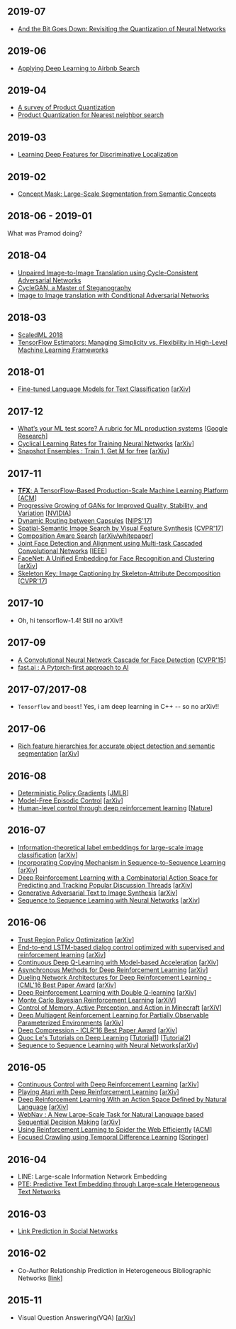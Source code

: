 ## 2019-07
- [And the Bit Goes Down: Revisiting the Quantization
of Neural Networks](https://arxiv.org/pdf/1907.05686.pdf)

## 2019-06
- [Applying Deep Learning to Airbnb Search](https://arxiv.org/abs/1810.09591)

## 2019-04

- [A survey of Product Quantization](https://www.jstage.jst.go.jp/article/mta/6/1/6_2/_article/-char/en)
- [Product Quantization for Nearest neighbor search](https://lear.inrialpes.fr/pubs/2011/JDS11/jegou_searching_with_quantization.pdf)


## 2019-03
- [Learning Deep Features for Discriminative Localization](http://cnnlocalization.csail.mit.edu/Zhou_Learning_Deep_Features_CVPR_2016_paper.pdf)


## 2019-02
- [Concept Mask: Large-Scale Segmentation from Semantic Concepts](https://arxiv.org/abs/1808.06032)

## 2018-06 - 2019-01

What was Pramod doing?

## 2018-04
- [Unpaired Image-to-Image Translation using Cycle-Consistent Adversarial Networks](https://arxiv.org/pdf/1703.10593.pdf)
- [CycleGAN, a Master of Steganography](https://arxiv.org/pdf/1712.02950.pdf)
- [Image to Image translation with Conditional Adversarial Networks](https://github.com/phillipi/pix2pix)

## 2018-03
- [ScaledML 2018](https://medium.com/@domarps/the-scaled-ml-conference-2018-e1df716abc58)
- [TensorFlow Estimators: Managing Simplicity vs. Flexibility in High-Level Machine Learning Frameworks](https://dl.acm.org/citation.cfm?doid=3097983.3098171)
## 2018-01
- [Fine-tuned Language Models for Text Classification](https://github.com/domarps/papers-i-read/blob/master/fitLAM.md) [[arXiv](https://arxiv.org/abs/1801.06146)]
## 2017-12
- [What’s your ML test score? A rubric for ML production systems](https://github.com/domarps/papers-i-read/blob/master/ml-test-score.md) [[Google Research](https://static.googleusercontent.com/media/research.google.com/en//pubs/archive/45742.pdf)]
- [Cyclical Learning Rates for Training Neural Networks](https://medium.com/@domarps/democratizing-state-of-the-art-sota-techniques-in-ai-6bb473fed44a) [[arXiv](https://arxiv.org/abs/1506.01186)]
- [Snapshot Ensembles : Train 1, Get M for free](https://medium.com/@domarps/democratizing-state-of-the-art-sota-techniques-in-ai-6bb473fed44a) [[arXiv](https://arxiv.org/pdf/1704.00109.pdf)]


## 2017-11
- [**TFX**: A TensorFlow-Based Production-Scale Machine Learning Platform](https://github.com/domarps/papers-i-read/blob/master/TFX.md) [[ACM](https://dl.acm.org/citation.cfm?id=3098021)]
- [Progressive Growing of GANs for Improved Quality, Stability, and Variation](https://github.com/domarps/papers-i-read/blob/master/ProGroGAN.md) [[NVIDIA](http://research.nvidia.com/publication/2017-10_Progressive-Growing-of)]
- [Dynamic Routing between Capsules](https://github.com/domarps/papers-i-read/blob/master/capsule.md) [[NIPS'17](http://papers.nips.cc/paper/6975-dynamic-routing-between-capsules.pdf)]
- [Spatial-Semantic Image Search by Visual Feature Synthesis](https://github.com/domarps/papers-i-read/blob/master/spatial_search.md) [[CVPR'17](http://web.cecs.pdx.edu/~fliu/papers/cvpr2017-search.pdf)]
- [Composition Aware Search](https://github.com/domarps/papers-i-read/blob/master/CAS.md) [[arXiv/whitepaper](https://www.shutterstock.com/labs/compositionsearch/static/cas-final.pdf)]
- [Joint Face Detection and Alignment using Multi-task Cascaded Convolutional Networks](https://github.com/domarps/papers-i-read/blob/master/MTCNN.md) [[IEEE](https://kpzhang93.github.io/MTCNN_face_detection_alignment/index.html)]
- [FaceNet: A Unified Embedding for Face Recognition and Clustering](https://github.com/domarps/papers-i-read/blob/master/faceNet.md) [[arXiv](https://arxiv.org/pdf/1503.03832.pdf)]
- [Skeleton Key: Image Captioning by Skeleton-Attribute Decomposition](https://github.com/domarps/papers-i-read/blob/master/autocaption.md) [[CVPR'17](http://acsweb.ucsd.edu/~yuw176/report/cvpr_2017.pdf)]


## 2017-10
- Oh, hi tensorflow-1.4! Still no arXiv!!

## 2017-09
- [A Convolutional Neural Network Cascade for Face Detection](https://github.com/domarps/papers-i-read/blob/master/CAS.md) [[CVPR'15](http://www.cv-foundation.org/openaccess/content_cvpr_2015/papers/Li_A_Convolutional_Neural_2015_CVPR_paper.pdf)]
- [fast.ai : A Pytorch-first approach to AI](http://www.fast.ai/2017/09/08/introducing-pytorch-for-fastai/)

## 2017-07/2017-08
- `Tensorflow` and `boost`! Yes, i am deep learning in C++ -- so no arXiv!!


## 2017-06
- [Rich feature hierarchies for accurate object detection and semantic segmentation](https://github.com/domarps/papers-i-read/blob/master/R-CNN.md) [[arXiv](https://arxiv.org/abs/1311.2524)]


## 2016-08
- [Deterministic Policy Gradients](https://github.com/domarps/papers-i-read/blob/master/deterministicPolicyGradients) [[JMLR](http://jmlr.org/proceedings/papers/v32/silver14.pdf)]
- [Model-Free Episodic Control](https://github.com/domarps/papers-i-read/blob/master/modelFreeEpisodicControl.md) [[arXiv](https://arxiv.org/abs/1606.04460)]
- [Human-level control through deep reinforcement learning](https://github.com/domarps/papers-i-read/blob/master/humanLevelControl.md) [[Nature](http://www.nature.com/nature/journal/v518/n7540/full/nature14236.html)]

## 2016-07
- [Information-theoretical label embeddings for
large-scale image classification](https://github.com/domarps/papers-i-read/blob/master/infoTheoreticalEmb.md) [[arXiv](https://arxiv.org/abs/1607.05691)]
- [Incorporating Copying Mechanism in Sequence-to-Sequence Learning](https://github.com/domarps/papers-i-read/blob/master/copyMechanism.md) [[arXiv](https://arxiv.org/abs/1603.06393)]
- [Deep Reinforcement Learning with a Combinatorial Action Space for Predicting and Tracking Popular Discussion Threads](https://github.com/domarps/papers-i-read/blob/master/discussionThreads.md) [[arXiv](https://arxiv.org/abs/1606.03667)]
- [Generative Adversarial Text to Image Synthesis](https://github.com/domarps/papers-i-read/blob/master/genAdversarial.md) [[arXiv](https://arxiv.org/abs/1605.05396)]
- [Sequence to Sequence Learning with Neural Networks](https://github.com/domarps/papers-i-read/blob/master/seq2Seq.md) [[arXiv](https://arxiv.org/abs/1409.3215)]

## 2016-06
- [Trust Region Policy Optimization](https://github.com/domarps/papers-i-read/blob/master/trustBasedOptimization.md) [[arXiv](https://arxiv.org/abs/1502.05477)]
- [End-to-end LSTM-based dialog control optimized with supervised and reinforcement learning](https://github.com/domarps/papers-i-read/blob/master/end-to-end-LSTM.md) [[arXiv](https://arxiv.org/abs/1606.01269#)]
- [Continuous Deep Q-Learning with Model-based Acceleration](https://github.com/domarps/papers-i-read/blob/master/contDeepRL.md) [[arXiv](http://arxiv.org/abs/1603.00748)]
- [Asynchronous Methods for Deep Reinforcement Learning](https://github.com/domarps/papers-i-read/blob/master/asyncMethodsDRL.md) [[arXiv](https://arxiv.org/abs/1602.01783)]
- [Dueling Network Architectures for Deep Reinforcement Learning - ICML'16 Best Paper Award](https://github.com/domarps/papers-i-read/blob/master/duelingNetworkArch.md) [[arXiv](http://arxiv.org/abs/1511.06581)]
- [Deep Reinforcement Learning with Double Q-learning](https://github.com/domarps/papers-i-read/blob/master/doubleQLearning.md) [[arXiv](http://arxiv.org/abs/1509.06461)]
- [Monte Carlo Bayesian Reinforcement Learning](https://github.com/domarps/papers-i-read/blob/master/MonteCarloBayesianRL.md) [[arXiV](http://arxiv.org/abs/1206.6449)]
- [Control of Memory, Active Perception, and Action in Minecraft](https://github.com/domarps/papers-i-read/blob/master/mineCraft.md) [[arXiV](http://arxiv.org/abs/1605.09128)]
- [Deep Multiagent Reinforcement Learning for Partially Observable Parameterized Environments](https://github.com/domarps/papers-i-read/blob/master/multiAgentRL.md) [[arXiv](http://arxiv.org/pdf/1511.04143.pdf)]
- [Deep Compression - ICLR'16 Best Paper Award](https://github.com/domarps/papers-i-read/blob/master/deepCompression.md) [[arXiv](http://arxiv.org/abs/1510.00149)]
- [Quoc Le's Tutorials on Deep Learning](http://www.trivedigaurav.com/blog/quoc-les-lectures-on-deep-learning/) [[Tutorial1](https://cs.stanford.edu/~quocle/tutorial1.pdf)] [[Tutorial2](https://cs.stanford.edu/~quocle/tutorial2.pdf)]
- [Sequence to Sequence Learning with Neural Networks](seq2Seq.md)[[arXiv](https://arxiv.org/abs/1409.3215)]

## 2016-05
- [Continuous Control with Deep Reinforcement Learning](https://github.com/domarps/papers-i-read/blob/master/contControlDRL.md) [[arXiv](http://arxiv.org/abs/1509.02971)]
- [Playing Atari with Deep Reinforcement Learning](https://github.com/domarps/papers-i-read/blob/master/playingAtari.md) [[arXiv](https://arxiv.org/abs/1312.5602)]
- [Deep Reinforcement Learning With an Action Space Defined by Natural Language](https://github.com/domarps/papers-i-read/blob/master/DRRN.md) [[arXiv](http://arxiv.org/abs/1511.04636)]
- [WebNav : A New Large-Scale Task for Natural Language based Sequential Decision Making](https://github.com/domarps/papers-i-read/blob/master/WebNav.md) [[arXiv](http://arxiv.org/abs/1602.02261)]
- [Using Reinforcement Learning to Spider the Web Efficiently](https://github.com/domarps/papers-i-read/blob/master/webSpidering.md) [[ACM](http://dl.acm.org/citation.cfm?id=657633)]
- [Focused Crawling using Temporal Difference Learning](https://github.com/domarps/papers-i-read/blob/master/TDLearning.md) [[Springer](http://link.springer.com/chapter/10.1007%2F978-3-540-24674-9_16)]

## 2016-04
- LINE: Large-scale Information Network Embedding
- [PTE: Predictive Text Embedding through Large-scale Heterogeneous Text Networks](https://chara.cs.illinois.edu/sites/cs591txt/files/0408-presentation.pdf)

## 2016-03
- [Link Prediction in Social Networks](https://uofi.box.com/s/nhgzf85bytamdglppbjgc0h4gkzq5zyo)

## 2016-02
- Co-Author Relationship Prediction in Heterogeneous Bibliographic Networks [[link](http://www.ccs.neu.edu/home/yzsun/papers/asonam11_pathpredict.pdf)]

## 2015-11
- Visual Question Answering(VQA) [[arXiv](http://arxiv.org/abs/1505.00468)]


